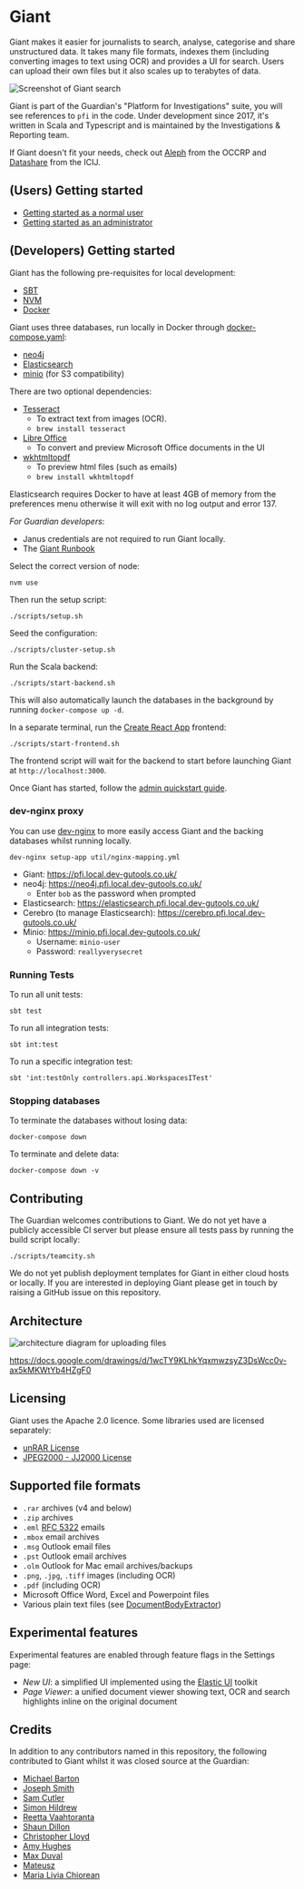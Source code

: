 # Giant

Giant makes it easier for journalists to search, analyse, categorise and share unstructured data.
It takes many file formats, indexes them (including converting images to text using OCR) and
provides a UI for search. Users can upload their own files but it also scales up to terabytes
of data. 

![Screenshot of Giant search](docs/images/giant-screenshot.png)

Giant is part of the Guardian's "Platform for Investigations" suite, you will see references
to `pfi` in the code. Under development since 2017, it's written in Scala and Typescript and
is maintained by the Investigations & Reporting team.

If Giant doesn't fit your needs, check out [Aleph](https://github.com/alephdata/aleph/) from
the OCCRP and [Datashare](https://github.com/icij/datashare) from the ICIJ.

## (Users) Getting started

- [Getting started as a normal user](./docs/01-user-quickstart.md)
- [Getting started as an administrator](./docs/02-admin-quickstart.md)

## (Developers) Getting started

Giant has the following pre-requisites for local development:

- [SBT](https://www.scala-sbt.org/)
- [NVM](https://github.com/creationix/nvm)
- [Docker](https://www.docker.com/)

Giant uses three databases, run locally in Docker through [docker-compose.yaml](./docker-compose.yml):

- [neo4j](https://neo4j.com/)
- [Elasticsearch](https://www.elastic.co/elasticsearch/)
- [minio](https://min.io/) (for S3 compatibility)

There are two optional dependencies:

- [Tesseract](https://github.com/tesseract-ocr/tesseract)
  - To extract text from images (OCR).
  - `brew install tesseract`
- [Libre Office](https://www.libreoffice.org/)
  - To convert and preview Microsoft Office documents in the UI
- [wkhtmltopdf](https://wkhtmltopdf.org/)
  - To preview html files (such as emails)
  - `brew install wkhtmltopdf`

Elasticsearch requires Docker to have at least 4GB of memory from the preferences menu otherwise
it will exit with no log output and error 137.

*For Guardian developers*:

- Janus credentials are not required to run Giant locally.
- The [Giant Runbook](https://docs.google.com/document/d/12gInBe7e79vathKXdv6DSJ3QmtDL-zAH5R0_Lwn6bJQ)

Select the correct version of node:

```
nvm use
```

Then run the setup script:

```
./scripts/setup.sh
```

Seed the configuration:

```
./scripts/cluster-setup.sh
```

Run the Scala backend:

```
./scripts/start-backend.sh
```

This will also automatically launch the databases in the background by running
`docker-compose up -d`. 

In a separate terminal, run the [Create React App](https://github.com/facebook/create-react-app)
frontend:

```
./scripts/start-frontend.sh
```

The frontend script will wait for the backend to start before launching Giant at
`http://localhost:3000`.

Once Giant has started, follow the [admin quickstart guide](./docs/02-admin-quickstart.md).

### dev-nginx proxy

You can use [dev-nginx](https://github.com/guardian/dev-nginx) to more easily access Giant
and the backing databases whilst running locally.

```
dev-nginx setup-app util/nginx-mapping.yml
```

- Giant: https://pfi.local.dev-gutools.co.uk/
- neo4j: https://neo4j.pfi.local.dev-gutools.co.uk/
    - Enter `bob` as the password when prompted
- Elasticsearch: https://elasticsearch.pfi.local.dev-gutools.co.uk/
- Cerebro (to manage Elasticsearch): https://cerebro.pfi.local.dev-gutools.co.uk/
- Minio: https://minio.pfi.local.dev-gutools.co.uk/
    - Username: `minio-user`
    - Password: `reallyverysecret`

### Running Tests

To run all unit tests:

```
sbt test
```

To run all integration tests:

```
sbt int:test
```

To run a specific integration test:

```
sbt 'int:testOnly controllers.api.WorkspacesITest'
```

### Stopping databases

To terminate the databases without losing data:

```
docker-compose down
```

To terminate and delete data:

```
docker-compose down -v
```

## Contributing

The Guardian welcomes contributions to Giant. We do not yet have a publicly accessible CI
server but please ensure all tests pass by running the build script locally:

```
./scripts/teamcity.sh
```

We do not yet publish deployment templates for Giant in either cloud hosts or locally. If you
are interested in deploying Giant please get in touch by raising a GitHub issue on this repository.

## Architecture

![architecture diagram for uploading files](docs/images/giant_upload_arch.png)

https://docs.google.com/drawings/d/1wcTY9KLhkYqxmwzsyZ3DsWcc0v-ax5kMKWtYb4HZgF0

## Licensing

Giant uses the Apache 2.0 licence. Some libraries used are licensed separately:

- [unRAR License](https://github.com/junrar/junrar/blob/c9969c898ebf34e3710f96395d049762c2bff5b8/LICENSE#L13)
- [JPEG2000 - JJ2000 License](https://github.com/jai-imageio/jai-imageio-jpeg2000/blob/master/LICENSE-JJ2000.txt)

## Supported file formats

- `.rar` archives (v4 and below)
- `.zip` archives
- `.eml` [RFC 5322](https://www.loc.gov/preservation/digital/formats/fdd/fdd000388.shtml) emails
- `.mbox` email archives
- `.msg` Outlook email files
- `.pst` Outlook email archives
- `.olm` Outlook for Mac email archives/backups
- `.png`, `.jpg`, `.tiff` images (including OCR)
- `.pdf` (including OCR)
- Microsoft Office Word, Excel and Powerpoint files
- Various plain text files (see [DocumentBodyExtractor](./backend/app/extraction/DocumentBodyExtractor.scala))

## Experimental features

Experimental features are enabled through feature flags in the Settings page:

- *New UI*: a simplified UI implemented using the [Elastic UI](https://elastic.github.io/eui/) toolkit
- *Page Viewer*: a unified document viewer showing text, OCR and search highlights inline on the original document

## Credits

In addition to any contributors named in this repository, the following contributed to Giant
whilst it was closed source at the Guardian:

- [Michael Barton](https://github.com/mbarton)
- [Joseph Smith](https://github.com/joelochlann)
- [Sam Cutler](https://github.com/itsibitzi)
- [Simon Hildrew](https://github.com/sihil)
- [Reetta Vaahtoranta](https://github.com/Reettaphant)
- [Shaun Dillon](https://github.com/shaundillon)
- [Christopher Lloyd](https://github.com/clloyd)
- [Amy Hughes](https://github.com/amyhughes)
- [Max Duval](https://github.com/mxdvl)
- [Mateusz](https://github.com/paperboyo)
- [Maria Livia Chiorean](https://github.com/marialivia16)

